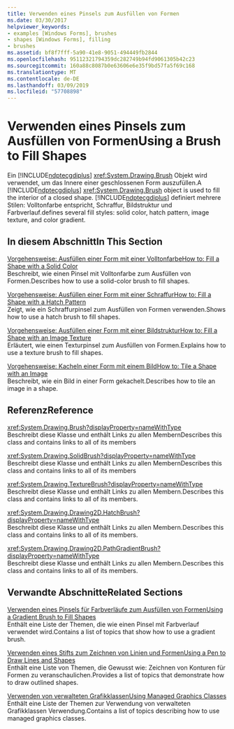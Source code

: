 ```yaml
---
title: Verwenden eines Pinsels zum Ausfüllen von Formen
ms.date: 03/30/2017
helpviewer_keywords:
- examples [Windows Forms], brushes
- shapes [Windows Forms], filling
- brushes
ms.assetid: bf8f7fff-5a90-41e8-9051-494449fb2844
ms.openlocfilehash: 95112321794359dc282749b94fd9061305b42c23
ms.sourcegitcommit: 160a88c8087b0e63606e6e35f9bd57fa5f69c168
ms.translationtype: MT
ms.contentlocale: de-DE
ms.lasthandoff: 03/09/2019
ms.locfileid: "57708898"
---
```

# <a name="using-a-brush-to-fill-shapes"></a><span data-ttu-id="82a91-102">Verwenden eines Pinsels zum Ausfüllen von Formen</span><span class="sxs-lookup"><span data-stu-id="82a91-102">Using a Brush to Fill Shapes</span></span>
<span data-ttu-id="82a91-103">Ein [!INCLUDE[ndptecgdiplus](../../../../includes/ndptecgdiplus-md.md)] <xref:System.Drawing.Brush> Objekt wird verwendet, um das Innere einer geschlossenen Form auszufüllen.</span><span class="sxs-lookup"><span data-stu-id="82a91-103">A [!INCLUDE[ndptecgdiplus](../../../../includes/ndptecgdiplus-md.md)] <xref:System.Drawing.Brush> object is used to fill the interior of a closed shape.</span></span> [!INCLUDE[ndptecgdiplus](../../../../includes/ndptecgdiplus-md.md)] <span data-ttu-id="82a91-104">definiert mehrere Stilen: Volltonfarbe entspricht, Schraffur, Bildstruktur und Farbverlauf.</span><span class="sxs-lookup"><span data-stu-id="82a91-104">defines several fill styles: solid color, hatch pattern, image texture, and color gradient.</span></span>  
  
## <a name="in-this-section"></a><span data-ttu-id="82a91-105">In diesem Abschnitt</span><span class="sxs-lookup"><span data-stu-id="82a91-105">In This Section</span></span>  
 [<span data-ttu-id="82a91-106">Vorgehensweise: Ausfüllen einer Form mit einer Volltonfarbe</span><span class="sxs-lookup"><span data-stu-id="82a91-106">How to: Fill a Shape with a Solid Color</span></span>](how-to-fill-a-shape-with-a-solid-color.md)  
 <span data-ttu-id="82a91-107">Beschreibt, wie einen Pinsel mit Volltonfarbe zum Ausfüllen von Formen.</span><span class="sxs-lookup"><span data-stu-id="82a91-107">Describes how to use a solid-color brush to fill shapes.</span></span>  
  
 [<span data-ttu-id="82a91-108">Vorgehensweise: Ausfüllen einer Form mit einer Schraffur</span><span class="sxs-lookup"><span data-stu-id="82a91-108">How to: Fill a Shape with a Hatch Pattern</span></span>](how-to-fill-a-shape-with-a-hatch-pattern.md)  
 <span data-ttu-id="82a91-109">Zeigt, wie ein Schraffurpinsel zum Ausfüllen von Formen verwenden.</span><span class="sxs-lookup"><span data-stu-id="82a91-109">Shows how to use a hatch brush to fill shapes.</span></span>  
  
 [<span data-ttu-id="82a91-110">Vorgehensweise: Ausfüllen einer Form mit einer Bildstruktur</span><span class="sxs-lookup"><span data-stu-id="82a91-110">How to: Fill a Shape with an Image Texture</span></span>](how-to-fill-a-shape-with-an-image-texture.md)  
 <span data-ttu-id="82a91-111">Erläutert, wie einen Texturpinsel zum Ausfüllen von Formen.</span><span class="sxs-lookup"><span data-stu-id="82a91-111">Explains how to use a texture brush to fill shapes.</span></span>  
  
 [<span data-ttu-id="82a91-112">Vorgehensweise: Kacheln einer Form mit einem Bild</span><span class="sxs-lookup"><span data-stu-id="82a91-112">How to: Tile a Shape with an Image</span></span>](how-to-tile-a-shape-with-an-image.md)  
 <span data-ttu-id="82a91-113">Beschreibt, wie ein Bild in einer Form gekachelt.</span><span class="sxs-lookup"><span data-stu-id="82a91-113">Describes how to tile an image in a shape.</span></span>  
  
## <a name="reference"></a><span data-ttu-id="82a91-114">Referenz</span><span class="sxs-lookup"><span data-stu-id="82a91-114">Reference</span></span>  
 <xref:System.Drawing.Brush?displayProperty=nameWithType>  
 <span data-ttu-id="82a91-115">Beschreibt diese Klasse und enthält Links zu allen Membern</span><span class="sxs-lookup"><span data-stu-id="82a91-115">Describes this class and contains links to all of its members</span></span>  
  
 <xref:System.Drawing.SolidBrush?displayProperty=nameWithType>  
 <span data-ttu-id="82a91-116">Beschreibt diese Klasse und enthält Links zu allen Membern</span><span class="sxs-lookup"><span data-stu-id="82a91-116">Describes this class and contains links to all of its members</span></span>  
  
 <xref:System.Drawing.TextureBrush?displayProperty=nameWithType>  
 <span data-ttu-id="82a91-117">Beschreibt diese Klasse und enthält Links zu allen Membern.</span><span class="sxs-lookup"><span data-stu-id="82a91-117">Describes this class and contains links to all of its members.</span></span>  
  
 <xref:System.Drawing.Drawing2D.HatchBrush?displayProperty=nameWithType>  
 <span data-ttu-id="82a91-118">Beschreibt diese Klasse und enthält Links zu allen Membern.</span><span class="sxs-lookup"><span data-stu-id="82a91-118">Describes this class and contains links to all of its members.</span></span>  
  
 <xref:System.Drawing.Drawing2D.PathGradientBrush?displayProperty=nameWithType>  
 <span data-ttu-id="82a91-119">Beschreibt diese Klasse und enthält Links zu allen Membern.</span><span class="sxs-lookup"><span data-stu-id="82a91-119">Describes this class and contains links to all of its members.</span></span>  
  
## <a name="related-sections"></a><span data-ttu-id="82a91-120">Verwandte Abschnitte</span><span class="sxs-lookup"><span data-stu-id="82a91-120">Related Sections</span></span>  
 [<span data-ttu-id="82a91-121">Verwenden eines Pinsels für Farbverläufe zum Ausfüllen von Formen</span><span class="sxs-lookup"><span data-stu-id="82a91-121">Using a Gradient Brush to Fill Shapes</span></span>](using-a-gradient-brush-to-fill-shapes.md)  
 <span data-ttu-id="82a91-122">Enthält eine Liste der Themen, die wie einen Pinsel mit Farbverlauf verwendet wird.</span><span class="sxs-lookup"><span data-stu-id="82a91-122">Contains a list of topics that show how to use a gradient brush.</span></span>  
  
 [<span data-ttu-id="82a91-123">Verwenden eines Stifts zum Zeichnen von Linien und Formen</span><span class="sxs-lookup"><span data-stu-id="82a91-123">Using a Pen to Draw Lines and Shapes</span></span>](using-a-pen-to-draw-lines-and-shapes.md)  
 <span data-ttu-id="82a91-124">Enthält eine Liste von Themen, die Gewusst wie: Zeichnen von Konturen für Formen zu veranschaulichen.</span><span class="sxs-lookup"><span data-stu-id="82a91-124">Provides a list of topics that demonstrate how to draw outlined shapes.</span></span>  
  
 [<span data-ttu-id="82a91-125">Verwenden von verwalteten Grafikklassen</span><span class="sxs-lookup"><span data-stu-id="82a91-125">Using Managed Graphics Classes</span></span>](using-managed-graphics-classes.md)  
 <span data-ttu-id="82a91-126">Enthält eine Liste der Themen zur Verwendung von verwalteten Grafikklassen Verwendung.</span><span class="sxs-lookup"><span data-stu-id="82a91-126">Contains a list of topics describing how to use managed graphics classes.</span></span>
